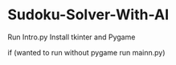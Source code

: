 # Sudoku-Solver-With-AI
Run Intro.py
Install tkinter and Pygame

if (wanted to run without pygame run mainn.py)
